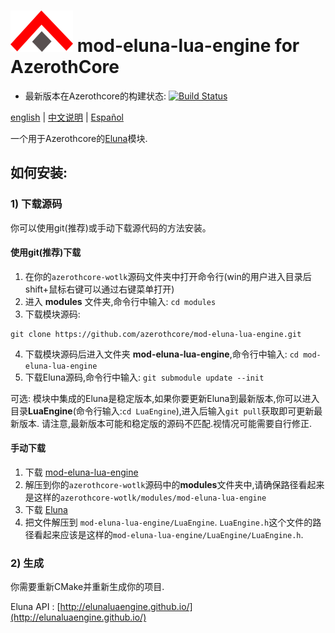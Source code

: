 
# ![logo](https://raw.githubusercontent.com/azerothcore/azerothcore.github.io/master/images/logo-github.png) mod-eluna-lua-engine for AzerothCore
- 最新版本在Azerothcore的构建状态: [![Build Status](https://github.com/azerothcore/mod-eluna-lua-engine/workflows/core-build/badge.svg?branch=master&event=push)](https://github.com/azerothcore/mod-eluna-lua-engine)

[english](README.md) | [中文说明](README_CN.md) | [Español](README_ES.md)

一个用于Azerothcore的[Eluna](https://github.com/ElunaLuaEngine/Eluna)模块. 

## 如何安装:

### 1) 下载源码

你可以使用git(推荐)或手动下载源代码的方法安装。

#### 使用git(推荐)下载 

1. 在你的`azerothcore-wotlk`源码文件夹中打开命令行(win的用户进入目录后shift+鼠标右键可以通过右键菜单打开)
2. 进入 **modules** 文件夹,命令行中输入: `cd modules`
3. 下载模块源码:
```
git clone https://github.com/azerothcore/mod-eluna-lua-engine.git
```
4. 下载模块源码后进入文件夹 **mod-eluna-lua-engine**,命令行中输入: `cd mod-eluna-lua-engine`
5. 下载Eluna源码,命令行中输入: `git submodule update --init`

可选: 模块中集成的Eluna是稳定版本,如果你要更新Eluna到最新版本,你可以进入目录**LuaEngine**(命令行输入:`cd LuaEngine`),进入后输入`git pull`获取即可更新最新版本.
请注意,最新版本可能和稳定版的源码不匹配.视情况可能需要自行修正.

#### 手动下载

1. 下载 [mod-eluna-lua-engine](https://github.com/azerothcore/mod-eluna-lua-engine/archive/master.zip)  
2. 解压到你的`azerothcore-wotlk`源码中的**modules**文件夹中,请确保路径看起来是这样的`azerothcore-wotlk/modules/mod-eluna-lua-engine`
3. 下载 [Eluna](https://github.com/ElunaLuaEngine/Eluna/archive/master.zip) 
4. 把文件解压到 `mod-eluna-lua-engine/LuaEngine`. `LuaEngine.h`这个文件的路径看起来应该是这样的`mod-eluna-lua-engine/LuaEngine/LuaEngine.h`.

### 2) 生成

你需要重新CMake并重新生成你的项目.


Eluna API : 
[http://elunaluaengine.github.io/](http://elunaluaengine.github.io/)